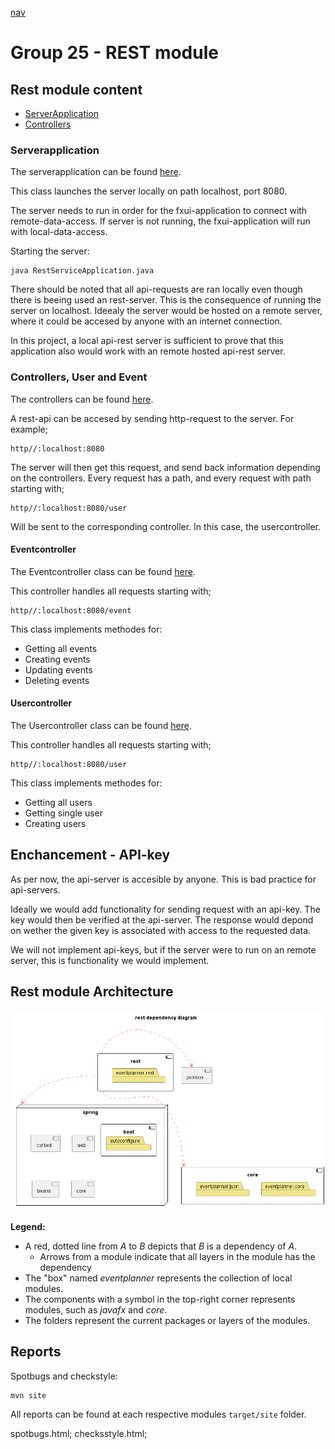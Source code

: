 [nav](../../docs/nav.md)

# Group 25 - REST module

## Rest module content

- [ServerApplication](./src/main/java/eventplanner/rest/RestServiceApplication.java)
- [Controllers](./src/main/java/eventplanner/rest/)

### Serverapplication

The serverapplication can be found [here](/eventplanner/rest/src/main/java/eventplanner/rest/RestServiceApplication.java).

This class launches the server locally on path localhost, port 8080.

The server needs to run in order for the fxui-application to connect with remote-data-access. If server is not running, the fxui-application will run with local-data-access.

Starting the server:
 ```
java RestServiceApplication.java
```

There should be noted that all api-requests are ran locally even though there is beeing used an rest-server. This is the consequence of running the server on localhost. Ideealy the server would be hosted on a remote server, where it could be accesed by anyone with an internet connection. 

In this project, a local api-rest server is sufficient to prove that this application also would work with an remote hosted api-rest server. 

### Controllers, User and Event

The controllers can be found [here](./src/main/java/eventplanner/rest/).

A rest-api can be accesed by sending http-request to the server. For example;
 ```
http//:localhost:8080
```
The server will then get this request, and send back information depending on the controllers. Every request has a path, and every request with path starting with;
 ```
http//:localhost:8080/user
```
Will be sent to the corresponding controller. In this case, the usercontroller.

#### Eventcontroller
The Eventcontroller class can be found [here](./src/main/java/eventplanner/rest/EventController.java).

This controller handles all requests starting with;
 ```
http//:localhost:8080/event
```
This class implements methodes for:
- Getting all events
- Creating events
- Updating events
- Deleting events

#### Usercontroller
The Usercontroller class can be found [here](./src/main/java/eventplanner/rest/UserController.java).

This controller handles all requests starting with;
 ```
http//:localhost:8080/user
```
This class implements methodes for:
- Getting all users
- Getting single user
- Creating users

## Enchancement - API-key
As per now, the api-server is accesible by anyone. This is bad practice for api-servers.

Ideally we would add functionality for sending request with an api-key. The key would then be verified at the api-server. The response would depond on wether the given key is associated with access to the requested data.

We will not implement api-keys, but if the server were to run on an remote server, this is functionality we would implement.

## Rest module Architecture
![Architecture diagram](../../docs/diagrams/rest_architecture.png)

**Legend:**
 - A red, dotted line from *A* to *B* depicts that *B* is a dependency of *A*.
    - Arrows from a module indicate that all layers in the module has the dependency
 - The "box" named *eventplanner* represents the collection of local modules.
 - The components with a symbol in the top-right corner represents modules, such as *javafx* and *core*.
 - The folders represent the current packages or layers of the modules.

## Reports

Spotbugs and checkstyle:

 ```
mvn site
```

All reports can be found at each respective modules `target/site` folder.

spotbugs.html;
checksstyle.html;